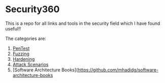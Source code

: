 # Security360
This is a repo for all links and tools in the security field which I have found useful!!

The categories are:

1. [PenTest](./PenTest/)
2. [Fuzzing](./Fuzzing/)
3. [Hardening](./Hardening/)
4. [Attack Scenarios](./Attack%20Scenarios/)
5. [Software Architecture Books](https://github.com/mhadidg/software-architecture-books
